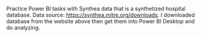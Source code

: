 Practice Power BI tasks with Synthea data that is a synthetized hospital database. 
Data source: https://synthea.mitre.org/downloads.
I downloaded database from the website above then get them into Power BI Desktop and do analyzing.
